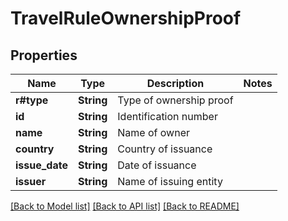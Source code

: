 # TravelRuleOwnershipProof

## Properties

Name | Type | Description | Notes
------------ | ------------- | ------------- | -------------
**r#type** | **String** | Type of ownership proof | 
**id** | **String** | Identification number | 
**name** | **String** | Name of owner | 
**country** | **String** | Country of issuance | 
**issue_date** | **String** | Date of issuance | 
**issuer** | **String** | Name of issuing entity | 

[[Back to Model list]](../README.md#documentation-for-models) [[Back to API list]](../README.md#documentation-for-api-endpoints) [[Back to README]](../README.md)


